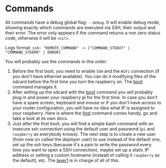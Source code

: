 # Commands

All commands have a debug global flag: `--debug`. It will enable debug mode, showing exactly which commands are executed via SSH, their output and their error. The error only appears if the command returns a non zero status code, otherwise it will be `<nil>`.

Logs format: `ssh: "REMOTE_COMMAND" -> ["COMMAND_STDOUT" | "COMMAND_STDERR" | ERROR]`

You will probably use the commands in this order:

1. Before the first boot, you need to enable `SSH` and the `WiFi` connection (if you don't have ethernet available). You can do it modifying files of the sdcard before the first time you turn the raspberry on. The [boot](./boot.md) command manages it.
2. After setting up the sdcard with the [boot](boot.md) command you will probably plug in and power your raspberry pi for the first time. In case you don't have a spare screen, keyboard and mouse or if you don't have access to your router configuration, you will have no idea what IP is assigned to your raspberry. Here is where the [find](find.md) command comes handy, go and take a look at its own docs.
3. Just after the first boot, you will find a simple bash command with an insecure ssh connection using the default user and password (`pi` and `raspberry` as everybody knows). The next step is to create a new user (from now on called the *deployer* user) to use instead of the default one, set up the ssh keys (because it's a pain to write the password every time you want to open a SSH connection), maybe set up a static IP address or setting a custom hostname (instead of calling it `raspberry` as the default), etc. The [layer1](layer1.md) is in charge of all of this.
